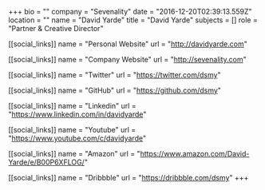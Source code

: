 +++
bio = ""
company = "Sevenality"
date = "2016-12-20T02:39:13.559Z"
location = ""
name = "David Yarde"
title = "David Yarde"
subjects = []
role = "Partner & Creative Director"

[[social_links]]
  name = "Personal Website"
  url = "http://davidyarde.com"

[[social_links]]
  name = "Company Website"
  url = "http://sevenality.com"

[[social_links]]
  name = "Twitter"
  url = "https://twitter.com/dsmy"

[[social_links]]
  name = "GitHub"
  url = "https://github.com/dsmy"

[[social_links]]
  name = "Linkedin"
  url = "https://www.linkedin.com/in/davidyarde"

[[social_links]]
  name = "Youtube"
  url = "https://www.youtube.com/c/davidyarde"

[[social_links]]
  name = "Amazon"
  url = "https://www.amazon.com/David-Yarde/e/B00P6XFLOG/"

[[social_links]]
  name = "Dribbble"
  url = "https://dribbble.com/dsmy"
+++
